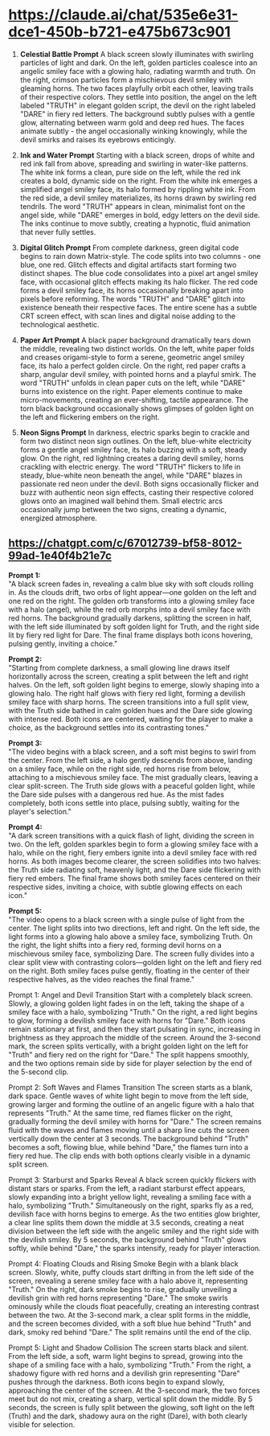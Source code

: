 # https://claude.ai/chat/535e6e31-dce1-450b-b721-e475b673c901

1. **Celestial Battle Prompt**
A black screen slowly illuminates with swirling particles of light and dark. On the left, golden particles coalesce into an angelic smiley face with a glowing halo, radiating warmth and truth. On the right, crimson particles form a mischievous devil smiley with gleaming horns. The two faces playfully orbit each other, leaving trails of their respective colors. They settle into position, the angel on the left labeled "TRUTH" in elegant golden script, the devil on the right labeled "DARE" in fiery red letters. The background subtly pulses with a gentle glow, alternating between warm gold and deep red hues. The faces animate subtly - the angel occasionally winking knowingly, while the devil smirks and raises its eyebrows enticingly.

2. **Ink and Water Prompt**
Starting with a black screen, drops of white and red ink fall from above, spreading and swirling in water-like patterns. The white ink forms a clean, pure side on the left, while the red ink creates a bold, dynamic side on the right. From the white ink emerges a simplified angel smiley face, its halo formed by rippling white ink. From the red side, a devil smiley materializes, its horns drawn by swirling red tendrils. The word "TRUTH" appears in clean, minimalist font on the angel side, while "DARE" emerges in bold, edgy letters on the devil side. The inks continue to move subtly, creating a hypnotic, fluid animation that never fully settles.

3. **Digital Glitch Prompt**
From complete darkness, green digital code begins to rain down Matrix-style. The code splits into two columns - one blue, one red. Glitch effects and digital artifacts start forming two distinct shapes. The blue code consolidates into a pixel art angel smiley face, with occasional glitch effects making its halo flicker. The red code forms a devil smiley face, its horns occasionally breaking apart into pixels before reforming. The words "TRUTH" and "DARE" glitch into existence beneath their respective faces. The entire scene has a subtle CRT screen effect, with scan lines and digital noise adding to the technological aesthetic.

4. **Paper Art Prompt**
A black paper background dramatically tears down the middle, revealing two distinct worlds. On the left, white paper folds and creases origami-style to form a serene, geometric angel smiley face, its halo a perfect golden circle. On the right, red paper crafts a sharp, angular devil smiley, with pointed horns and a playful smirk. The word "TRUTH" unfolds in clean paper cuts on the left, while "DARE" burns into existence on the right. Paper elements continue to make micro-movements, creating an ever-shifting, tactile appearance. The torn black background occasionally shows glimpses of golden light on the left and flickering embers on the right.

5. **Neon Signs Prompt**
In darkness, electric sparks begin to crackle and form two distinct neon sign outlines. On the left, blue-white electricity forms a gentle angel smiley face, its halo buzzing with a soft, steady glow. On the right, red lightning creates a daring devil smiley, horns crackling with electric energy. The word "TRUTH" flickers to life in steady, blue-white neon beneath the angel, while "DARE" blazes in passionate red neon under the devil. Both signs occasionally flicker and buzz with authentic neon sign effects, casting their respective colored glows onto an imagined wall behind them. Small electric arcs occasionally jump between the two signs, creating a dynamic, energized atmosphere.

## https://chatgpt.com/c/67012739-bf58-8012-99ad-1e40f4b21e7c

**Prompt 1:**  
"A black screen fades in, revealing a calm blue sky with soft clouds rolling in. As the clouds drift, two orbs of light appear—one golden on the left and one red on the right. The golden orb transforms into a glowing smiley face with a halo (angel), while the red orb morphs into a devil smiley face with red horns. The background gradually darkens, splitting the screen in half, with the left side illuminated by soft golden light for Truth, and the right side lit by fiery red light for Dare. The final frame displays both icons hovering, pulsing gently, inviting a choice."

**Prompt 2:**  
"Starting from complete darkness, a small glowing line draws itself horizontally across the screen, creating a split between the left and right halves. On the left, soft golden light begins to emerge, slowly shaping into a glowing halo. The right half glows with fiery red light, forming a devilish smiley face with sharp horns. The screen transitions into a full split view, with the Truth side bathed in calm golden hues and the Dare side glowing with intense red. Both icons are centered, waiting for the player to make a choice, as the background settles into its contrasting tones."

**Prompt 3:**  
"The video begins with a black screen, and a soft mist begins to swirl from the center. From the left side, a halo gently descends from above, landing on a smiley face, while on the right side, red horns rise from below, attaching to a mischievous smiley face. The mist gradually clears, leaving a clear split-screen. The Truth side glows with a peaceful golden light, while the Dare side pulses with a dangerous red hue. As the mist fades completely, both icons settle into place, pulsing subtly, waiting for the player's selection."

**Prompt 4:**  
"A dark screen transitions with a quick flash of light, dividing the screen in two. On the left, golden sparkles begin to form a glowing smiley face with a halo, while on the right, fiery embers ignite into a devil smiley face with red horns. As both images become clearer, the screen solidifies into two halves: the Truth side radiating soft, heavenly light, and the Dare side flickering with fiery red embers. The final frame shows both smiley faces centered on their respective sides, inviting a choice, with subtle glowing effects on each icon."

**Prompt 5:**  
"The video opens to a black screen with a single pulse of light from the center. The light splits into two directions, left and right. On the left side, the light forms into a glowing halo above a smiley face, symbolizing Truth. On the right, the light shifts into a fiery red, forming devil horns on a mischievous smiley face, symbolizing Dare. The screen fully divides into a clear split view with contrasting colors—golden light on the left and fiery red on the right. Both smiley faces pulse gently, floating in the center of their respective halves, as the video reaches the final frame."

Prompt 1: Angel and Devil Transition
Start with a completely black screen. Slowly, a glowing golden light fades in on the left, taking the shape of a smiley face with a halo, symbolizing "Truth." On the right, a red light begins to glow, forming a devilish smiley face with horns for "Dare." Both icons remain stationary at first, and then they start pulsating in sync, increasing in brightness as they approach the middle of the screen. Around the 3-second mark, the screen splits vertically, with a bright golden light on the left for "Truth" and fiery red on the right for "Dare." The split happens smoothly, and the two options remain side by side for player selection by the end of the 5-second clip.

Prompt 2: Soft Waves and Flames Transition
The screen starts as a blank, dark space. Gentle waves of white light begin to move from the left side, growing larger and forming the outline of an angelic figure with a halo that represents "Truth." At the same time, red flames flicker on the right, gradually forming the devil smiley with horns for "Dare." The screen remains fluid with the waves and flames moving until a sharp line cuts the screen vertically down the center at 3 seconds. The background behind "Truth" becomes a soft, flowing blue, while behind "Dare," the flames turn into a fiery red hue. The clip ends with both options clearly visible in a dynamic split screen.

Prompt 3: Starburst and Sparks Reveal
A black screen quickly flickers with distant stars or sparks. From the left, a radiant starburst effect appears, slowly expanding into a bright yellow light, revealing a smiling face with a halo, symbolizing "Truth." Simultaneously on the right, sparks fly as a red, devilish face with horns begins to emerge. As the two entities glow brighter, a clear line splits them down the middle at 3.5 seconds, creating a neat division between the left side with the angelic smiley and the right side with the devilish smiley. By 5 seconds, the background behind "Truth" glows softly, while behind "Dare," the sparks intensify, ready for player interaction.

Prompt 4: Floating Clouds and Rising Smoke
Begin with a blank black screen. Slowly, white, puffy clouds start drifting in from the left side of the screen, revealing a serene smiley face with a halo above it, representing "Truth." On the right, dark smoke begins to rise, gradually unveiling a devilish grin with red horns representing "Dare." The smoke swirls ominously while the clouds float peacefully, creating an interesting contrast between the two. At the 3-second mark, a clear split forms in the middle, and the screen becomes divided, with a soft blue hue behind "Truth" and dark, smoky red behind "Dare." The split remains until the end of the clip.

Prompt 5: Light and Shadow Collision
The screen starts black and silent. From the left side, a soft, warm light begins to spread, growing into the shape of a smiling face with a halo, symbolizing "Truth." From the right, a shadowy figure with red horns and a devilish grin representing "Dare" pushes through the darkness. Both icons begin to expand slowly, approaching the center of the screen. At the 3-second mark, the two forces meet but do not mix, creating a sharp, vertical split down the middle. By 5 seconds, the screen is fully split between the glowing, soft light on the left (Truth) and the dark, shadowy aura on the right (Dare), with both clearly visible for selection.
